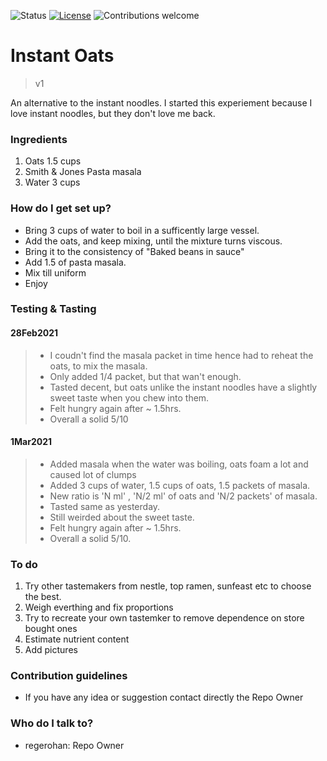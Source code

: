 ![Status](https://img.shields.io/badge/status-beta-red)
[![License](https://img.shields.io/badge/license-MIT-blue.svg)](https://opensource.org/licenses/MIT)
![Contributions welcome](https://img.shields.io/badge/contributions-welcome-orange.svg)

# Instant Oats
> v1  

An alternative to the instant noodles. I started this experiement because I love instant noodles, but they don't love me back.

### Ingredients  ###

1. Oats 1.5 cups
1. Smith & Jones Pasta masala
1. Water 3 cups

### How do I get set up? ###

* Bring 3 cups of water to boil in a sufficently large vessel.
* Add the oats, and keep mixing, until the mixture turns viscous.
* Bring it to the consistency of "Baked beans in sauce"
* Add 1.5 of pasta masala.
* Mix till uniform
* Enjoy

### Testing & Tasting ###

#### 28Feb2021 ####
> * I coudn't find the masala packet in time hence had to reheat the oats, to mix the masala.  
> * Only added 1/4 packet, but that wan't enough.  
> * Tasted decent, but oats unlike the instant noodles have a slightly sweet taste when you chew into them.  
> * Felt hungry again after ~ 1.5hrs.  
> * Overall a solid 5/10

#### 1Mar2021 ####
> * Added masala when the water was boiling, oats foam a lot and caused lot of clumps    
> * Added 3 cups of water, 1.5 cups of oats, 1.5 packets of masala.  
> * New ratio is 'N ml' , 'N/2 ml' of oats and 'N/2 packets' of masala.  
> * Tasted same as yesterday.
> * Still weirded about the sweet taste.  
> * Felt hungry again after ~ 1.5hrs.  
> * Overall a solid 5/10.  

### To do ###

1. Try other tastemakers from nestle, top ramen, sunfeast etc to choose the best.
1. Weigh everthing and fix proportions
1. Try to recreate your own tastemker to remove dependence on store bought ones
2. Estimate nutrient content
3. Add pictures


### Contribution guidelines ###

* If you have any idea or suggestion contact directly the Repo Owner

### Who do I talk to? ###

* regerohan: Repo Owner